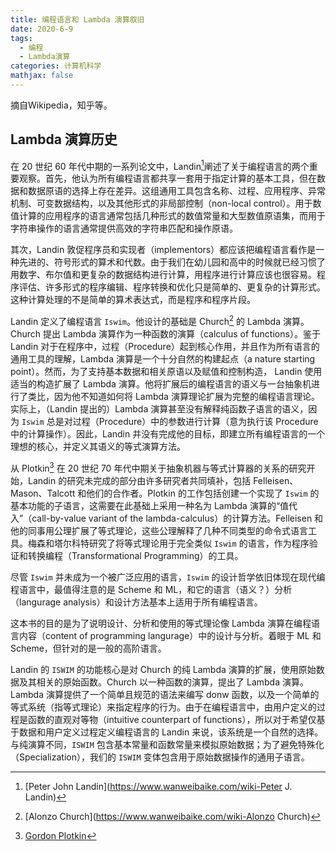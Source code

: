 ```yaml
---
title: 编程语言和 Lambda 演算叙旧
date: 2020-6-9
tags:
  - 编程
  - Lambda演算
categories: 计算机科学
mathjax: false
---
```


摘自Wikipedia，知乎等。

<!--more-->

## Lambda 演算历史

在 20 世纪 60 年代中期的一系列论文中，Landin[^1]阐述了关于编程语言的两个重要观察。首先，他认为所有编程语言都共享一套用于指定计算的基本工具，但在数据和数据原语的选择上存在差异。这组通用工具包含名称、过程、应用程序、异常机制、可变数据结构，以及其他形式的非局部控制（non-local control）。用于数值计算的应用程序的语言通常包括几种形式的数值常量和大型数值原语集，而用于字符串操作的语言通常提供高效的字符串匹配和操作原语。

其次，Landin 敦促程序员和实现者（implementors）都应该把编程语言看作是一种先进的、符号形式的算术和代数。由于我们在幼儿园和高中的时候就已经习惯了用数字、布尔值和更复杂的数据结构进行计算，用程序进行计算应该也很容易。程序评估、许多形式的程序编辑、程序转换和优化只是简单的、更复杂的计算形式。这种计算处理的不是简单的算术表达式，而是程序和程序片段。

Landin 定义了编程语言 `Iswim`。他设计的基础是 Church[^2] 的 Lambda 演算。Church 提出 Lambda 演算作为一种函数的演算（calculus of functions）。鉴于 Landin 对于在程序中，过程（Procedure）起到核心作用，并且作为所有语言的通用工具的理解，Lambda 演算是一个十分自然的构建起点（a nature starting point）。然而，为了支持基本数据和相关原语以及赋值和控制构造， Landin 使用适当的构造扩展了 Lambda 演算。他将扩展后的编程语言的语义与一台抽象机进行了类比，因为他不知道如何将 Lambda 演算理论扩展为完整的编程语言理论。实际上，（Landin 提出的）Lambda 演算甚至没有解释纯函数子语言的语义，因为 `Iswim` 总是对过程（Procedure）中的参数进行计算（意为执行该 Procedure 中的计算操作）。因此，Landin 并没有完成他的目标，即建立所有编程语言的一个理想的核心，并定义其语义的等式演算方法。

从 Plotkin[^3] 在 20 世纪 70 年代中期关于抽象机器与等式计算器的关系的研究开始，Landin 的研究未完成的部分由许多研究者共同填补，包括 Felleisen、Mason、Talcott 和他们的合作者。Plotkin 的工作包括创建一个实现了 `Iswim` 的基本功能的子语言，这需要在此基础上采用一种名为 Lambda 演算的“值代入”（call-by-value variant of the lambda-calculus）的计算方法。Felleisen 和他的同事用公理扩展了等式理论，这些公理解释了几种不同类型的命令式语言工具。梅森和塔尔科特研究了将等式理论用于完全类似 `Iswim` 的语言，作为程序验证和转换编程（Transformational Programming）的工具。

尽管 `Iswim` 并未成为一个被广泛应用的语言，`Iswim` 的设计哲学依旧体现在现代编程语言中，最值得注意的是 Scheme 和 ML，和它的语言（语义？）分析（langurage analysis）和设计方法基本上适用于所有编程语言。

这本书的目的是为了说明设计、分析和使用的等式理论像 Lambda 演算在编程语言内容（content of programming langurage）中的设计与分析。着眼于 ML 和 Scheme，但针对的是一般的高阶语言。

Landin 的 `ISWIM` 的功能核心是对 Church 的纯 Lambda 演算的扩展，使用原始数据及其相关的原始函数。Church 以一种函数的演算，提出了 Lambda 演算。Lambda 演算提供了一个简单且规范的语法来编写 donw 函数，以及一个简单的等式系统（指等式理论）来指定程序的行为。由于在编程语言中，由用户定义的过程是函数的直观对等物（intuitive counterpart of functions），所以对于希望仅基于数据和用户定义过程定义编程语言的 Landin 来说，该系统是一个自然的选择。与纯演算不同，`ISWIM` 包含基本常量和函数常量来模拟原始数据；为了避免特殊化（Specialization），我们的 `ISWIM` 变体包含用于原始数据操作的通用子语言。

[^1]: [Peter John Landin](https://www.wanweibaike.com/wiki-Peter J. Landin)
[^2]: [Alonzo Church](https://www.wanweibaike.com/wiki-Alonzo Church)
[^3]: [Gordon Plotkin](https://popl18.sigplan.org/profile/gordonplotkin)
